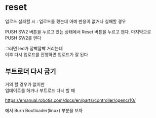 # reset

업로드 실패할 시  : 업로드를 했는데 아예 반응이 없거나 실패할 경우   

PUSH SW2 버튼을 누르고 있는 상태에서 Reset 버튼을 누르고 뗀다. 마지막으로 PUSH SW2를 뗀다   

그러면 led가 깜빡깜빡 거리는데   
이후 다시 업로드를 진행하면 업로드가 잘 된다   


## 부트로더 다시 굽기  
거의 할 경우가 없지만  
업데이트를 하거나 부트로드 다시 할 때 

https://emanual.robotis.com/docs/en/parts/controller/opencr10/ 

에서 Burn Bootloader(linux) 부분을 보자

